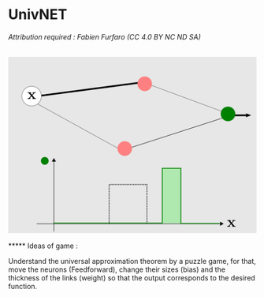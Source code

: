 # UnivNET

###### Attribution required : Fabien Furfaro (CC 4.0 BY NC ND SA)

![PROTOTYPE](/GDesign.png)

***** Ideas of game :

Understand the universal approximation theorem by a puzzle game, for that, move the neurons (Feedforward), change their sizes (bias) and the thickness of the links (weight) so that the output corresponds to the desired function.
